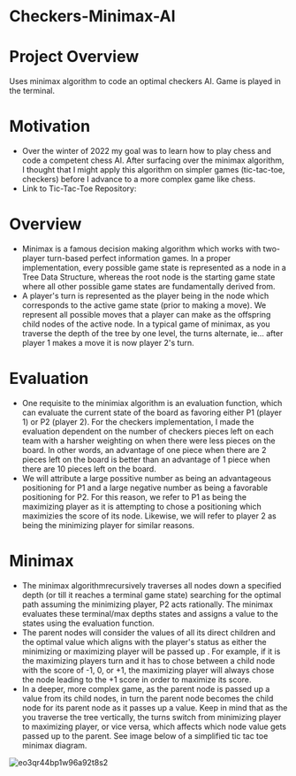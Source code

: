 # Checkers-Minimax-AI
# Project Overview
Uses minimax algorithm to code an optimal checkers AI. Game is played in the terminal.

# Motivation
- Over the winter of 2022 my goal was to learn how to play chess and code a competent chess AI. After surfacing over the minimax algorithm, I thought that I might apply this algorithm on simpler games (tic-tac-toe, checkers) before I advance to a more complex game like chess.
- Link to Tic-Tac-Toe Repository: 

# Overview
- Minimax is a famous decision making algorithm which works with two-player turn-based perfect information games. In a proper implementation, every possible game state is represented as a node in a Tree Data Structure, whereas the root node is the starting game state where all other possible game states are fundamentally derived from. 
- A player's turn is represented as the player being in the node which corresponds to the active game state (prior to making a move). We represent all possible moves that a player can make as the offspring child nodes of the active node. In a typical game of minimax, as you traverse the depth of the tree by one level, the turns alternate, ie... after player 1 makes a move it is now player 2's turn.

# Evaluation
- One requisite to the minimiax algorithm is an evaluation function, which can evaluate the current state of the board as favoring either P1 (player 1) or P2 (player 2). For the checkers implementation, I made the evaluation dependent on the number of checkers pieces left on each team with a harsher weighting on when there were less pieces on the board. In other words, an advantage of one piece when there are 2 pieces left on the board is better than an advantage of 1 piece when there are 10 pieces left on the board.
- We will attribute a large possitive number as being an advantageous positioning for P1 and a large negative number as being a favorable positioning for P2. For this reason, we refer to P1 as being the maximizing player as it is attempting to chose a positioning which maximizies the score of its node. Likewise, we will refer to player 2 as being the minimizing player for similar reasons.

# Minimax
- The minimax algorithmrecursively traverses all nodes down a specified depth (or till it reaches a terminal game state) searching for the optimal path assuming the minimizing player, P2 acts rationally. The minimax evaluates these terminal/max depths states and assigns a value to the states using the evaluation function. 
- The parent nodes will consider the values of all its direct children and the optimal value which aligns with the player's status as either the minimizing or maximizing player will be passed up . For example, if it is the maximizing players turn and it has to chose between a child node with the score of -1, 0, or +1, the maximizing player will always chose the node leading to the +1 score in order to maximize its score. 
- In a deeper, more complex game, as the parent node is passed up a value from its child nodes, in turn the parent node becomes the child node for its parent node as it passes up a value. Keep in mind that as the you traverse the tree vertically, the turns switch from minimizing player to maximizing player, or vice versa, which affects which node value gets passed up to the parent. See image below of a simplified tic tac toe minimax diagram.

![eo3qr44bp1w96a92t8s2](https://user-images.githubusercontent.com/121595907/216156892-1b97cda1-b64d-40b9-9160-c5e9cd0a5fb2.png)
